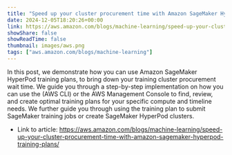 ```yaml
---
title: "Speed up your cluster procurement time with Amazon SageMaker HyperPod training plans"
date: 2024-12-05T18:20:26+00:00
link: https://aws.amazon.com/blogs/machine-learning/speed-up-your-cluster-procurement-time-with-amazon-sagemaker-hyperpod-training-plans/
showShare: false
showReadTime: false
thumbnail: images/aws.png
tags: ["aws.amazon.com/blogs/machine-learning"]
---
```

In this post, we demonstrate how you can use Amazon SageMaker HyperPod training plans, to bring down your training cluster procurement wait time. We guide you through a step-by-step implementation on how you can use the (AWS CLI) or the AWS Management Console to find, review, and create optimal training plans for your specific compute and timeline needs. We further guide you through using the training plan to submit SageMaker training jobs or create SageMaker HyperPod clusters.

- Link to article: https://aws.amazon.com/blogs/machine-learning/speed-up-your-cluster-procurement-time-with-amazon-sagemaker-hyperpod-training-plans/